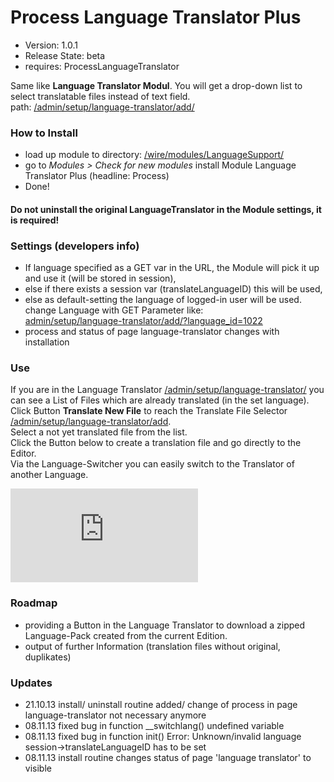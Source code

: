Process Language Translator Plus
================================

- Version: 1.0.1
- Release State: beta
- requires: ProcessLanguageTranslator

Same like **Language Translator Modul**. You will get a drop-down list to select translatable files instead of text field.  
path: [/admin/setup/language-translator/add/](#stay)


### How to Install
- load up module to directory: [/wire/modules/LanguageSupport/](#stay)
- go to *Modules > Check for new modules*
  install Module Language Translator Plus (headline: Process)
- Done!

#### Do not uninstall the original **LanguageTranslator** in the Module settings, it is **required**!

### Settings (developers info)
- If language specified as a GET var in the URL, the Module will pick it up and use it (will be stored in session),
- else if there exists a session var (translateLanguageID) this will be used,
- else as default-setting the language of logged-in user will be used.  
  change Language with GET Parameter like:  
  [admin/setup/language-translator/add/?language_id=1022](#stay)  
- process and status of page language-translator changes with installation

### Use
If you are in the Language Translator [/admin/setup/language-translator/](#stay) you can see a List of Files which are already translated (in the set language).    
Click Button **Translate New File** to reach the Translate File Selector [/admin/setup/language-translator/add](#stay).  
Select a not yet translated file from the list.  
Click the Button below to create a translation file and go directly to the Editor.  
Via the Language-Switcher you can easily switch to the Translator of another Language. 

![Module Screenshot](http://processwire.com/talk/index.php?app=core&module=attach&section=attach&attach_rel_module=post&attach_id=1825)

### Roadmap
- providing a Button in the Language Translator to download a zipped Language-Pack created from the current Edition. 
- output of further Information (translation files without original, duplikates)

### Updates
- 21.10.13 install/ uninstall routine added/ change of process in page language-translator not necessary anymore 
- 08.11.13 fixed bug in function __switchlang() undefined variable 
- 08.11.13 fixed bug in function init() Error: Unknown/invalid language session->translateLanguageID has to be set 
- 08.11.13 install routine changes status of page 'language translator' to visible 


